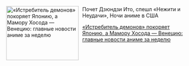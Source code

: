 <!--2025-08-02 11:45:12-->
<div class="yb">
  <div class="rss kino_kino"><a href="https://www.kino-teatr.ru/kino/news/y2025/8-2/38509/" title="«Истребитель демонов» покоряет Японию, а Мамору Хосода — Венецию: главные новости аниме за неделю"><img src="https://www.kino-teatr.ru/news/9/0/38509/poster.jpg" width="196" height="147" align="left" hspace="5" style="margin: 0px 10px 0px 5px" alt="«Истребитель демонов» покоряет Японию, а Мамору Хосода — Венецию: главные новости аниме за неделю"/></a>Почет Дзюндзи Ито, спешл «Нежити и Неудачи», Ночи аниме в США <p class="titl"><a href="https://www.kino-teatr.ru/kino/news/y2025/8-2/38509/">«Истребитель демонов» покоряет Японию, а Мамору Хосода — Венецию: главные новости аниме за неделю</a></p></div>
</div>
